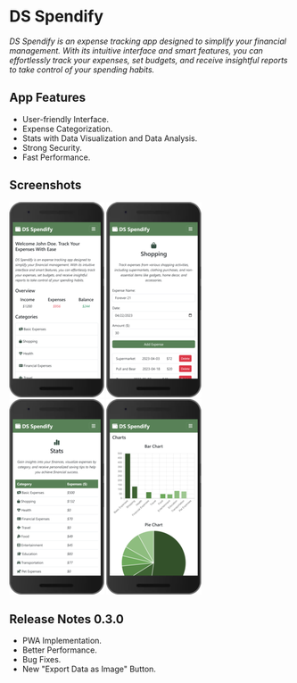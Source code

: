 # DS Spendify

_DS Spendify is an expense tracking app designed to simplify your financial management. With its intuitive interface and smart features, you can effortlessly track your expenses, set budgets, and receive insightful reports to take control of your spending habits._

## App Features

- User-friendly Interface.
- Expense Categorization.
- Stats with Data Visualization and Data Analysis.
- Strong Security.
- Fast Performance.

## Screenshots

![DS Spendify Home Page](/Images/Screenshots/SS-Index.png)
![DS Spendify Basic Expenses](/Images/Screenshots/SS-Category.png)
![DS Spendiy Stats Page](/Images/Screenshots/SS-Stats-1.png)
![DS Spendiy Stats Page](/Images/Screenshots/SS-Stats-2.png)

## Release Notes 0.3.0

- PWA Implementation.
- Better Performance.
- Bug Fixes.
- New "Export Data as Image" Button.
